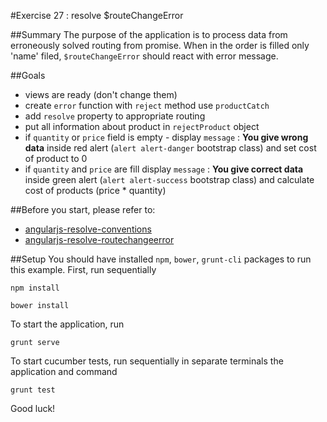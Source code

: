 #Exercise 27 : resolve $routeChangeError

##Summary
The purpose of the application is to process data from erroneously solved routing from promise. When in the order is filled only 'name' filed, `$routeChangeError` should react with error message. 

##Goals
 * views are ready (don't change them)
 * create `error` function with `reject` method use `productCatch`
 * add `resolve` property to appropriate routing
 * put all information about product in `rejectProduct` object
 * if `quantity` or `price` field is empty - display `message` : **You give wrong data** inside red alert 
     (`alert alert-danger` bootstrap class) and set cost of product to 0
 * if `quantity` and `price` are fill display `message` : **You give correct data** inside green alert 
     (`alert alert-success` bootstrap class) and calculate cost of products (price * quantity)
                                               
 
##Before you start, please refer to:
* [angularjs-resolve-conventions](https://egghead.io/lessons/angularjs-resolve-conventions)
* [angularjs-resolve-routechangeerror](https://egghead.io/lessons/angularjs-resolve-routechangeerror)


##Setup
You should have installed `npm`, `bower`, `grunt-cli`  packages to run this example. First, run sequentially

```
npm install
```

```
bower install
```

To start the application, run

```
grunt serve
```

To start cucumber tests, run sequentially in separate terminals the application and command

```
grunt test
```

Good luck!

